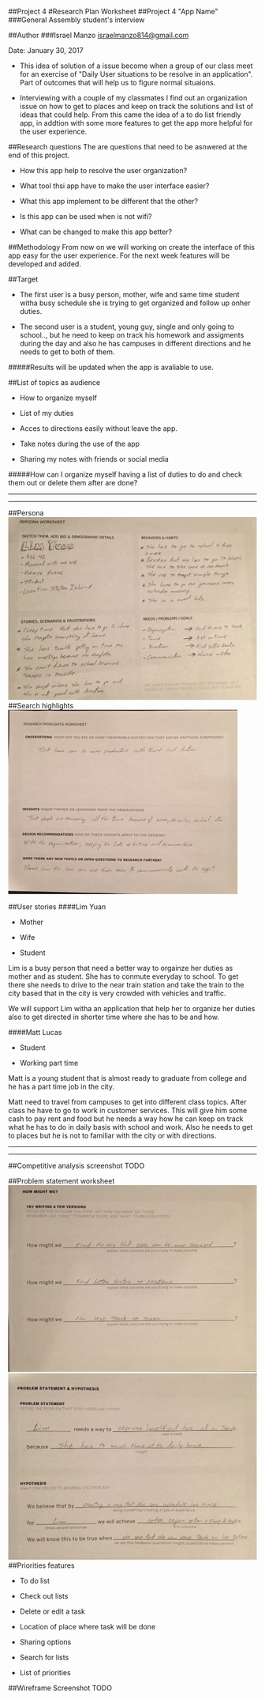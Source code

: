 ##Project 4
#Research Plan Worksheet 
##Project 4 "App Name"
###General Assembly student's interview

##Author
###Israel Manzo
<israelmanzo814@gmail.com>

Date: January 30, 2017

- This idea of solution of a issue become when a group of our class meet for an exercise of "Daily User situations to be resolve in an application". Part of outcomes that will help us to figure normal situaions. 

- Interviewing with a couple of my classmates I find out an organization issue on how to get to places and keep on track the solutions and list of ideas that could help. From this came the idea of a to do list friendly app, in addtion with some more features to get the app more helpful for the user experience.

##Research questions
The are questions that need to be asnwered at the end of this project.

* How this app help to resolve the user organization?

* What tool thsi app have to make the user interface easier?
* What this app implement to be different that the other?
* Is this app can be used when is not wifi?

* What can be changed to make this app better?

##Methodology
From now on we will working on create the interface of this app easy for the user experience. For the next week features will be developed and added.

##Target
* The first user is a busy person, mother, wife and same time student witha busy schedule she is trying to get organized and follow up onher duties.

* The second user is a student, young guy, single and only going to school.., but he need to keep on track his homework and assigments during the day and also he has campuses in different directions and he needs to get to both of them.

#####Results will be updated when the app is avaliable to use.

##List of topics as audience
* How to organize myself

* List of my duties

* Acces to directions easily without leave the app.

* Take notes during the use of the app

* Sharing my notes with friends or social media

#####How can I organize myself having a list of duties to do and check them out or delete them after are done? 

___________
-----------

##Persona
![Alt Image Text](images/persona.jpg)
##Search highlights
![Alt Image Text](images/research.jpg)

##User stories
####Lim Yuan
* Mother

* Wife

* Student

Lim is a busy person that need a better way to orgainze her duties as mother and as student. She has to conmute everyday to school. To get there she needs to drive to the near train station and take the train to the city based that in the city is very crowded with vehicles and traffic.

We will support Lim witha an application that help her to organize her duties also to get directed in shorter time where she has to be and how.

####Matt Lucas
* Student

* Working part time

Matt is a young student that is almost ready to graduate from college and he has a part time job in the city. 

Matt need to travel from campuses to get into different class topics. After class he have to go to work in customer services. This will give him some cash to pay rent and food but he needs a way how he can keep on track what he has to do in daily basis with school and work. Also he needs to get to places but he is not to familiar with the city or with directions.

--------------
--------------

##Competitive analysis screenshot
TODO

##Problem statement worksheet
![Alt Image Text](images/might.jpg)
![Alt Image Text](images/statemen.jpg)
##Priorities features
* To do list

* Check out lists

* Delete or edit a task

* Location of place where task will be done

* Sharing options

* Search for lists

* List of priorities

##Wireframe Screenshot
TODO








